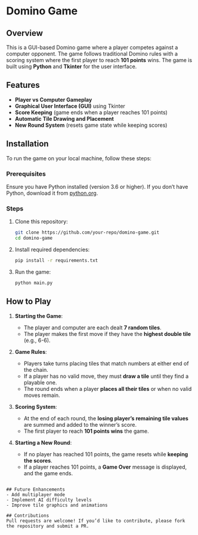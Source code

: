 # Domino Game

## Overview
This is a GUI-based Domino game where a player competes against a computer opponent. The game follows traditional Domino rules with a scoring system where the first player to reach **101 points** wins. The game is built using **Python** and **Tkinter** for the user interface.

## Features
- **Player vs Computer Gameplay**
- **Graphical User Interface (GUI)** using Tkinter
- **Score Keeping** (game ends when a player reaches 101 points)
- **Automatic Tile Drawing and Placement**
- **New Round System** (resets game state while keeping scores)

## Installation
To run the game on your local machine, follow these steps:

### Prerequisites
Ensure you have Python installed (version 3.6 or higher). If you don’t have Python, download it from [python.org](https://www.python.org/).

### Steps
1. Clone this repository:
   ```sh
   git clone https://github.com/your-repo/domino-game.git
   cd domino-game
   ```
2. Install required dependencies:
   ```sh
   pip install -r requirements.txt
   ```
3. Run the game:
   ```sh
   python main.py
   ```

## How to Play
1. **Starting the Game**:
   - The player and computer are each dealt **7 random tiles**.
   - The player makes the first move if they have the **highest double tile** (e.g., 6-6).
   
2. **Game Rules**:
   - Players take turns placing tiles that match numbers at either end of the chain.
   - If a player has no valid move, they must **draw a tile** until they find a playable one.
   - The round ends when a player **places all their tiles** or when no valid moves remain.
   
3. **Scoring System**:
   - At the end of each round, the **losing player’s remaining tile values** are summed and added to the winner’s score.
   - The first player to reach **101 points wins** the game.
   
4. **Starting a New Round**:
   - If no player has reached 101 points, the game resets while **keeping the scores**.
   - If a player reaches 101 points, a **Game Over** message is displayed, and the game ends.


```

## Future Enhancements
- Add multiplayer mode
- Implement AI difficulty levels
- Improve tile graphics and animations

## Contributions
Pull requests are welcome! If you’d like to contribute, please fork the repository and submit a PR.



